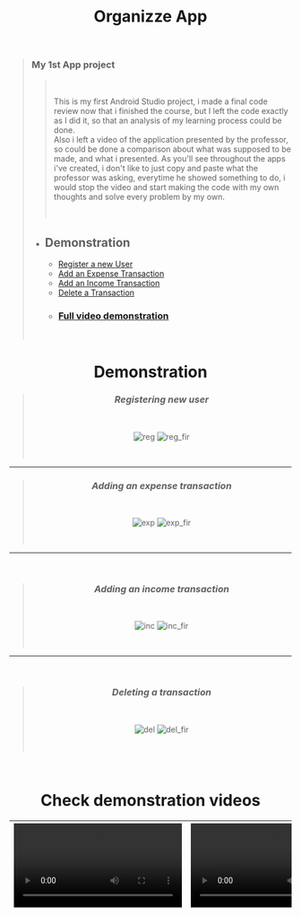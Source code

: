 # <div align="center"> Organizze App </div>
<br />
  
> ### My 1st App project
> 
>> <br />
>> 
>> This is my first Android Studio project, i made a final code review now that i finished the course, but I left the code exactly as I did it, so that an analysis of my learning process could be done. <br> Also i left a video of the application presented by the professor, so could be done a comparison about what was supposed to be made, and what i presented. As you'll see throughout the apps i've created, i don't like to just copy and paste what the professor was asking, everytime he showed something to do, i would stop the video and start making the code with my own thoughts and solve every problem by my own. 
>> 
>> <br />
> 
> - ## Demonstration 
>   - [Register a new User](https://github.com/shanxg/Clone_Organizze/blob/master/README.md#-registering-new-user-)
>   - [Add an Expense Transaction](https://github.com/shanxg/Clone_Organizze/blob/master/README.md#-adding-an-expense-transaction-)
>   - [Add an Income Transaction](https://github.com/shanxg/Clone_Organizze/blob/master/README.md#-adding-an-income-transaction-)
>   - [Delete a Transaction](https://github.com/shanxg/Clone_Organizze/blob/master/README.md#-deleting-a-transaction-)
>   - ### [Full video demonstration](https://github.com/shanxg/Clone_Organizze/blob/master/README.md#check-demonstration-videos)
>   
>   <br>

 <div align="center"> 
  
  # Demonstration
  > ### <div align="center"> *Registering new user* </div> 
  > <br> 
  >
  > ![reg](https://user-images.githubusercontent.com/63316622/134431123-8ac5b89b-43dc-45d9-86e9-1743bb9e1b02.gif) ![reg_fir](https://user-images.githubusercontent.com/63316622/134431135-f41a3b4c-3050-4527-8487-f917b062b973.gif) 
  >
  > <br>
  
  ----------------------------------
  
  
  > ### <div align="center"> *Adding an expense transaction* </div> 
  > <br> 
  >
  > ![exp](https://user-images.githubusercontent.com/63316622/134431152-1059a5df-7050-49b5-be97-c669fb4370c1.gif) ![exp_fir](https://user-images.githubusercontent.com/63316622/134431160-498cd12d-0c4e-4936-977d-79e611a94351.gif) 
  >
  > <br>
  
  --------------------------------
  
  <br />
  
  > ### <div align="center"> *Adding an income transaction* </div> 
  > <br> 
  >
  > ![inc](https://user-images.githubusercontent.com/63316622/134431165-e1293476-c7b5-42c2-9efb-a9fc00bb17a1.gif) ![inc_fir](https://user-images.githubusercontent.com/63316622/134431171-813b4e14-f84b-4242-b543-068616e71861.gif)
  >
  > <br>
  ---------------------------------
  <br />
  
  > ### <div align="center"> *Deleting a transaction* </div> 
  > <br> 
  >
  > ![del](https://user-images.githubusercontent.com/63316622/134431180-ede3fc51-43ef-409c-afbc-5b16ebd2eb7c.gif) ![del_fir](https://user-images.githubusercontent.com/63316622/134431184-c6849d61-f1bf-45b7-b4d9-9a42c8f73bd1.gif)
  >
  >  <br>

</div>

<br />

<div  align="center">
  
# Check demonstration videos

<video src="https://user-images.githubusercontent.com/63316622/134244855-442b3373-d039-4e7d-8d99-cedc8243e65e.mp4"> </p> | <video src="https://user-images.githubusercontent.com/63316622/134265877-a9c3bc8f-6492-4994-b204-d01ebc7ef9f8.mp4">
:------: | :------:

</div>
  




